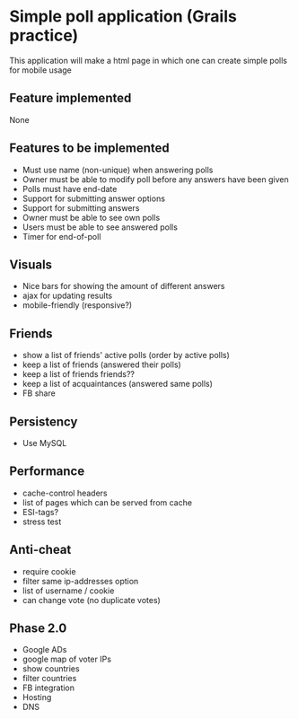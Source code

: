 Simple poll application (Grails practice)
=========

This application will make a html page in which one can create simple polls for mobile usage

Feature implemented
---------
None

Features to be implemented
------
- Must use name (non-unique) when answering polls
- Owner must be able to modify poll before any answers have been given
- Polls must have end-date
- Support for submitting answer options
- Support for submitting answers
- Owner must be able to see own polls
- Users must be able to see answered polls
- Timer for end-of-poll

Visuals
------
- Nice bars for showing the amount of different answers
- ajax for updating results
- mobile-friendly (responsive?)


Friends
------
- show a list of friends' active polls (order by active polls)
- keep a list of friends (answered their polls)
- keep a list of friends friends??
- keep a list of acquaintances (answered same polls)
- FB share

Persistency
------
- Use MySQL


Performance
------
- cache-control headers
- list of pages which can be served from cache
- ESI-tags?
- stress test


Anti-cheat
------
- require cookie
- filter same ip-addresses option
- list of username / cookie
- can change vote (no duplicate votes)


Phase 2.0
-------
- Google ADs
- google map of voter IPs
- show countries
- filter countries
- FB integration
- Hosting
- DNS
